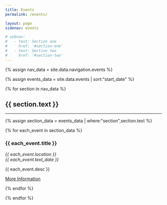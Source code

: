 ```yaml
---
title: Events
permalink: /events/

layout: page
sidenav: events

# subnav:
#   - text: Section one
#     href: '#section-one'
#   - text: Section two
#     href: '#section-two'
---
```

<!-- Section names and addresses from navigation bar -->
{% assign nav_data = site.data.navigation.events %}

<!-- events Sorted by First to occur-->
{% assign events_data = site.data.events | sort:"start_date" %}

<!-- Iterate through all of the navigation sections.-->
{% for section in nav_data %}

<a name="{{ section.text | slugify }}"></a>
<h2>{{ section.text }}</h2>
<hr>

<!-- In each section, get only the events assigned to it -->
{% assign section_data = events_data | where:"section",section.text %}

<!-- Display the information for all of the events assigned to that section -->
{% for each_event in section_data %}
<div>
 <h3>{{ each_event.title }}</h3>
 <p><i>{{ each_event.location }}<br>{{ each_event.text_date }}</i></p>
 <p>{{ each_event.desc }}</p>
 <a href="{{ each_event.event_url }}">More Information</a>
 </div>

<!-- Close events Article Iteration -->
{% endfor %}

<!-- Close Section Iteration -->
{% endfor %}

